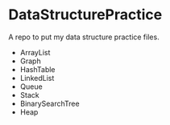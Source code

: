 # DataStructurePractice
A repo to put my data structure practice files.
* ArrayList
* Graph
* HashTable
* LinkedList
* Queue
* Stack
* BinarySearchTree
* Heap